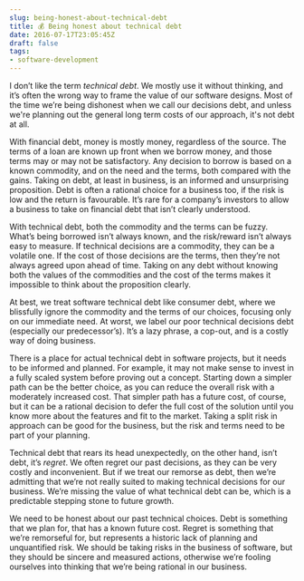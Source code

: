 ```yaml
---
slug: being-honest-about-technical-debt
title: 💰 Being honest about technical debt
date: 2016-07-17T23:05:45Z
draft: false
tags:
- software-development
---
```


I don’t like the term _technical debt_. We mostly use it without thinking, and it’s often the wrong way to frame the value of our software designs. Most of the time we’re being dishonest when we call our decisions debt, and unless we're planning out the general long term costs of our approach, it's not debt at all.

With financial debt, money is mostly money, regardless of the source. The terms of a loan are known up front when we borrow money, and those terms may or may not be satisfactory. Any decision to borrow is based on a known commodity, and on the need and the terms, both compared with the gains. Taking on debt, at least in business, is an informed and unsurprising proposition. Debt is often a rational choice for a business too, if the risk is low and the return is favourable. It’s rare for a company’s investors to allow a business to take on financial debt that isn’t clearly understood.

With technical debt, both the commodity and the terms can be fuzzy. What’s being borrowed isn’t always known, and the risk/reward isn’t always easy to measure. If technical decisions are a commodity, they can be a volatile one. If the cost of those decisions are the terms, then they’re not always agreed upon ahead of time. Taking on any debt without knowing both the values of the commodities and the cost of the terms makes it impossible to think about the proposition clearly.

At best, we treat software technical debt like consumer debt, where we blissfully ignore the commodity and the terms of our choices, focusing only on our immediate need. At worst, we label our poor technical decisions debt (especially our predecessor’s). It’s a lazy phrase, a cop-out, and is a costly way of doing business.

There is a place for actual technical debt in software projects, but it needs to be informed and planned. For example, it may not make sense to invest in a fully scaled system before proving out a concept. Starting down a simpler path can be the better choice, as you can reduce the overall risk with a moderately increased cost. That simpler path has a future cost, of course, but it can be a rational decision to defer the full cost of the solution until you know more about the features and fit to the market. Taking a split risk in approach can be good for the business, but the risk and terms need to be part of your planning.

Technical debt that rears its head unexpectedly, on the other hand, isn’t debt, it’s _regret_. We often regret our past decisions, as they can be very costly and inconvenient. But if we treat our remorse as debt, then we’re admitting that we’re not really suited to making technical decisions for our business. We’re missing the value of what technical debt can be, which is a predictable stepping stone to future growth.

We need to be honest about our past technical choices. Debt is something that we plan for, that has a known future cost. Regret is something that we’re remorseful for, but represents a historic lack of planning and unquantified risk. We should be taking risks in the business of software, but they should be sincere and measured actions, otherwise we’re fooling ourselves into thinking that we’re being rational in our business.
